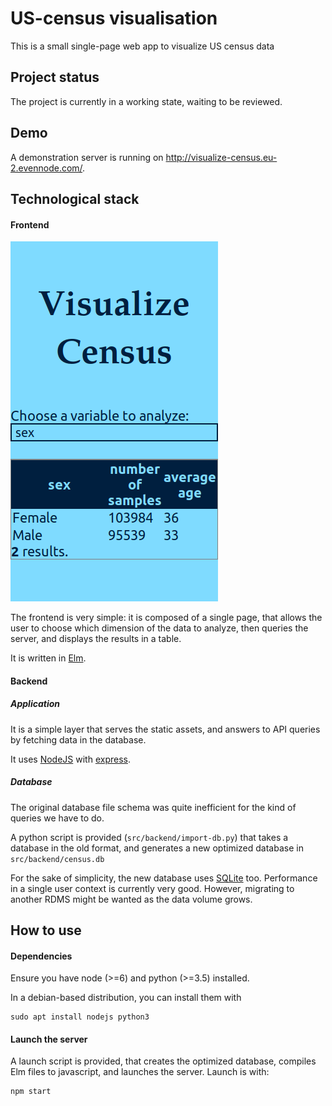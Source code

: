 # US-census visualisation

This is a small single-page web app to visualize US census data

## Project status
The project is currently in a working state,
waiting to be reviewed.

## Demo

A demonstration server is running on
http://visualize-census.eu-2.evennode.com/.

## Technological stack

#### Frontend

![App screenshot](./exercise/screenshot.png)

The frontend is very simple: it is composed of
a single page, that allows the user to choose which
dimension of the data to analyze, then queries the server,
and displays the results in a table.

It is written in [Elm](http://elm-lang.org/).

#### Backend
##### Application
It is a simple layer that serves the static assets,
and answers to API queries by fetching data in the
database.

It uses [NodeJS](https://nodejs.org/en/)
with [express](https://expressjs.com/).

##### Database
The original database file schema was quite
inefficient for the kind of queries we have to do.

A python script is provided (`src/backend/import-db.py`)
that takes a database in the old format, and
generates a new optimized database in
`src/backend/census.db`

For the sake of simplicity,
the new database uses [SQLite](http://sqlite.org/) too.
Performance in a single user context is currently very good.
However, migrating to another RDMS
might be wanted as the data volume grows.

## How to use

#### Dependencies
Ensure you have node (>=6) and python (>=3.5) installed.

In a debian-based distribution, you can install them with

```
sudo apt install nodejs python3
```

#### Launch the server

A launch script is provided, that creates the optimized database,
compiles Elm files to javascript, and launches the server.
Launch is with:

```
npm start
```
